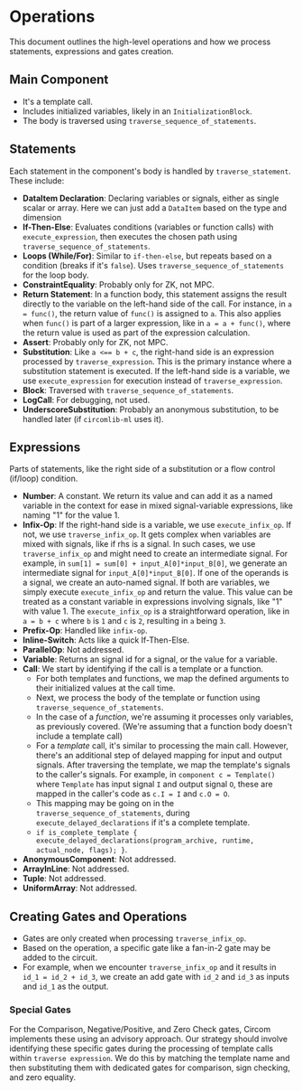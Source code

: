 # Operations

This document outlines the high-level operations and how we process statements, expressions and gates creation.

## Main Component

- It's a template call.
- Includes initialized variables, likely in an `InitializationBlock`.
- The body is traversed using `traverse_sequence_of_statements`.

## Statements

Each statement in the component's body is handled by `traverse_statement`. These include:

- **DataItem Declaration**: Declaring variables or signals, either as single scalar or array. Here we can just add a `DataItem` based on the type and dimension
- **If-Then-Else**: Evaluates conditions (variables or function calls) with `execute_expression`, then executes the chosen path using `traverse_sequence_of_statements`.
- **Loops (While/For)**: Similar to `if-then-else`, but repeats based on a condition (breaks if it's `false`). Uses `traverse_sequence_of_statements` for the loop body.
- **ConstraintEquality**: Probably only for ZK, not MPC.
- **Return Statement**: In a function body, this statement assigns the result directly to the variable on the left-hand side of the call. For instance, in `a = func()`, the return value of `func()` is assigned to `a`. This also applies when `func()` is part of a larger expression, like in `a = a + func()`, where the return value is used as part of the expression calculation.
- **Assert**: Probably only for ZK, not MPC.
- **Substitution**: Like `a <== b + c`, the right-hand side is an expression processed by `traverse_expression`. This is the primary instance where a substitution statement is executed. If the left-hand side is a variable, we use `execute_expression` for execution instead of `traverse_expression`.
- **Block**: Traversed with `traverse_sequence_of_statements`.
- **LogCall**: For debugging, not used.
- **UnderscoreSubstitution**: Probably an anonymous substitution, to be handled later (if `circomlib-ml` uses it).

## Expressions

Parts of statements, like the right side of a substitution or a flow control (if/loop) condition.

- **Number**: A constant. We return its value and can add it as a named variable in the context for ease in mixed signal-variable expressions, like naming "1" for the value 1.
- **Infix-Op**: If the right-hand side is a variable, we use `execute_infix_op`. If not, we use `traverse_infix_op`. It gets complex when variables are mixed with signals, like if rhs is a signal. In such cases, we use `traverse_infix_op` and might need to create an intermediate signal. For example, in `sum[1] = sum[0] + input_A[0]*input_B[0]`, we generate an intermediate signal for `input_A[0]*input_B[0]`. If one of the operands is a signal, we create an auto-named signal. If both are variables, we simply execute `execute_infix_op` and return the value. This value can be treated as a constant variable in expressions involving signals, like "1" with value 1. The `execute_infix_op` is a straightforward operation, like in `a = b + c` where `b` is `1` and `c` is `2`, resulting in `a` being `3`.
- **Prefix-Op**: Handled like `infix-op`.
- **Inline-Switch**: Acts like a quick If-Then-Else.
- **ParallelOp**: Not addressed.
- **Variable**: Returns an signal id for a signal, or the value for a variable.
- **Call**: We start by identifying if the call is a template or a function.
  - For both templates and functions, we map the defined arguments to their initialized values at the call time.
  - Next, we process the body of the template or function using `traverse_sequence_of_statements`.
  - In the case of a _function_, we're assuming it processes only variables, as previously covered. (We're assuming that a function body doesn't include a template call)
  - For a _template_ call, it's similar to processing the main call. However, there's an additional step of delayed mapping for input and output signals. After traversing the template, we map the template's signals to the caller's signals. For example, in `component c = Template()` where `Template` has input signal `I` and output signal `O`, these are mapped in the caller's code as `c.I = I` and `c.O = O`.
  - This mapping may be going on in the `traverse_sequence_of_statements`, during `execute_delayed_declarations` if it's a complete template.
  - `if is_complete_template { execute_delayed_declarations(program_archive, runtime, actual_node, flags); }`.
- **AnonymousComponent**: Not addressed.
- **ArrayInLine**: Not addressed.
- **Tuple**: Not addressed.
- **UniformArray**: Not addressed.

## Creating Gates and Operations

- Gates are only created when processing `traverse_infix_op`.
- Based on the operation, a specific gate like a fan-in-2 gate may be added to the circuit.
- For example, when we encounter `traverse_infix_op` and it results in `id_1 = id_2 + id_3`, we create an add gate with `id_2` and `id_3` as inputs and `id_1` as the output.

### Special Gates

For the Comparison, Negative/Positive, and Zero Check gates, Circom implements these using an advisory approach. Our strategy should involve identifying these specific gates during the processing of template calls within `traverse expression`. We do this by matching the template name and then substituting them with dedicated gates for comparison, sign checking, and zero equality.
